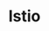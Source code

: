 ---
git: https://github.com/istio/istio
logohandle: istioio
sort: istio
stackoverflow: https://stackoverflow.com/questions/tagged/istio
title: Istio
twitter: https://x.com/IstioMesh
website: https://istio.io/
---